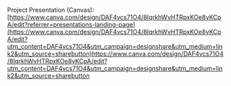 Project Presentation (Canvas): [https://www.canva.com/design/DAF4vcs71O4/8IqrkhWvHTRpxKOe8yKCpA/edit?referrer=presentations-landing-page](https://www.canva.com/design/DAF4vcs71O4/8IqrkhWvHTRpxKOe8yKCpA/edit?utm_content=DAF4vcs71O4&utm_campaign=designshare&utm_medium=link2&utm_source=sharebutton)https://www.canva.com/design/DAF4vcs71O4/8IqrkhWvHTRpxKOe8yKCpA/edit?utm_content=DAF4vcs71O4&utm_campaign=designshare&utm_medium=link2&utm_source=sharebutton
